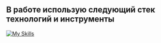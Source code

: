 ## __В работе использую следующий стек технологий и инструменты__
[![My Skills](https://skillicons.dev/icons?i=js,ts,react,redux,html,css,sass,tailwind,figma,ps,firebase,git,jquery,wordpress,vscode,vite)](https://skillicons.dev)
